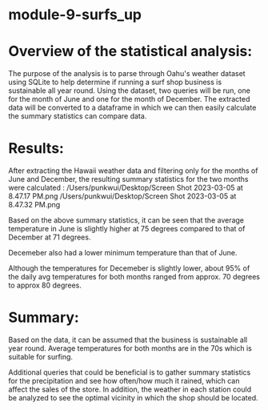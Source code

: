# module-9-surfs_up


# Overview of the statistical analysis:
The purpose of the analysis is to parse through Oahu's weather dataset using SQLite to help determine if running a surf shop business is sustainable all year round. Using the dataset, two queries will be run, one for the month of June and one for the month of December. The extracted data will be converted to a dataframe in which we can then easily calculate the summary statistics can compare data.

# Results:
After extracting the Hawaii weather data and filtering only for the months of June and December, the resulting summary statistics for the two months were calculated :
/Users/punkwui/Desktop/Screen Shot 2023-03-05 at 8.47.17 PM.png 
/Users/punkwui/Desktop/Screen Shot 2023-03-05 at 8.47.32 PM.png

Based on the above summary statistics, it can be seen that the average temperature in June is slightly higher at 75 degrees compared to that of December at 71 degrees. 

Decemeber also had a lower minimum temperature than that of June.

Although the temperatures for Decemeber is slightly lower, about 95% of the daily avg temperatures for both months ranged from approx. 70 degrees to approx 80 degrees.

# Summary:
Based on the data, it can be assumed that the business is sustainable all year round. Average temperatures for both months are in the 70s which is suitable for surfing.

Additional queries that could be beneficial is to gather summary statistics for the precipitation and see how often/how much it rained, which can affect the sales of the store. In addition, the weather in each station could be analyzed to see the optimal vicinity in which the shop should be located.
